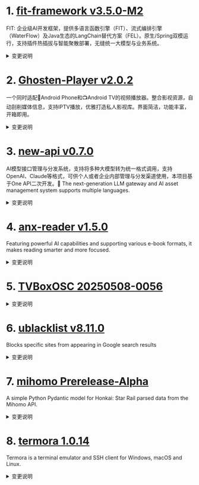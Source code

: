 
# 1. [fit-framework v3.5.0-M2](https://github.com/ModelEngine-Group/fit-framework/releases/tag/v3.5.0-M2)  
FIT: 企业级AI开发框架，提供多语言函数引擎（FIT）、流式编排引擎（WaterFlow）及Java生态的LangChain替代方案（FEL）。原生/Spring双模运行，支持插件热插拔与智能聚散部署，无缝统一大模型与业务系统。
<details>
<summary>变更说明</summary>

## 这是 FIT Framework 社区 3.5.0 版本的第二个里程碑的发布！
#
## FIT 函数平台
#
### ✨ 升级优化

* 支持 mybatis 配置自动下划线转驼峰  
* 添加 fit-security-simple 插件  
* 捕获流式调用报错信息  
* 升级 python 依赖三方包的版本  
#
### ✅ 问题修复

* 修复校验泛型元素为空时的错误  
* 修复 http 进行流式下载时，status code 返回 0 导致链接中断的问题  
* 修复广播模式下如果 genericable 无返回值时的报错问题  
#
## Waterflow 流调度平台
#
### 🚀 功能特性

* 支持 FIT for Java 插件自动扫描并生成工具元数据。
#
### ✨ 升级优化

* 修改 ohscript 生成随机 uuid 方式提升性能  
#
## Elsa 图形编辑平台
#
### 🚀 功能特性
#
#### 核心框架 (elsa)

* 图形具备统一的抽象数据结构。
   * Graph、Page、Shape 结构通用于任意业务场景。
   * 全链路 JSON 序列化能力，兼容任何持久化存储方案。

* 支持拖拽式流程编排。
   * 支持图形拖拽和画布拖拽，并提供节点整理和一键显示所有节点的能力。
#
#### 前端应用 (elsa-react)

* 集成 React 的能力。
   * 基于 Context 的上下文传递机制。
   * 节点渲染缓存：React.memo + 自定义 shouldComponentUpdate。

* 集成 Ant Design 的能力。
   * 基于 Form 组件的实时校验提示系统。
   * 基于 Tree 组件封装的节点上下文观察者机制。
#
## ❤️ 贡献者

*  made their first contribution in 
*  made their first contribution in 

以及感谢所有为此次发布做出贡献的人：

            

</details>

# 2. [Ghosten-Player v2.0.2](https://github.com/GhostenEditor/Ghosten-Player/releases/tag/v2.0.2)  
一个同时适配📱Android Phone和📺Android TV的视频播放器。整合影视资源，自动刮削媒体信息，支持IPTV播放，优雅打造私人影视库。界面简洁，功能丰富，开箱即用。
<details>
<summary>变更说明</summary>

> 如果项目对您有帮助，就请给颗吧。
> 请我喝咖啡(支持作者) ☕️ 
> QQ群 1033449405

## 🐞Bug Fixed

1. 无法直接播放网盘中的媒体
2. 因默认端口被占用导致启动失败
3. 搜索区分大小写 

## What's Changed
* Releases/v2.0.2  


**Full Changelog**:   

</details>

# 3. [new-api v0.7.0](https://github.com/QuantumNous/new-api/releases/tag/v0.7.0)  
AI模型接口管理与分发系统，支持将多种大模型转为统一格式调用，支持OpenAI、Claude等格式，可供个人或者企业内部管理与分发渠道使用，本项目基于One API二次开发。🍥 The next-generation LLM gateway and AI asset management system supports multiple languages.
<details>
<summary>变更说明</summary>

## What's Changed
* feat: support thinking suffix for vertex gemini channel  
* feat: support /v1/responses API  
* fix: EditUser text error  
* feat: add original password verification when changing password  
* fix: Redis limit ignoring max eq 0  
* feat: implement OpenAI responses built-in tool tracking  
* feat: support model mapping chain 【支持链式模型重定向】  
* fix: gemini response json schema  
* fix: correct error messages for dall-e models size parameters  
* Fix grok-2-image request error  
* fix: tool quota calculate  

## New Contributors
*  made their first contribution in 
*  made their first contribution in 
*  made their first contribution in 
*  made their first contribution in 
*  made their first contribution in 

**Full Changelog**:   

</details>

# 4. [anx-reader v1.5.0](https://github.com/Anxcye/anx-reader/releases/tag/v1.5.0)  
Featuring powerful AI capabilities and supporting various e-book formats, it makes reading smarter and more focused. 
<details>
<summary>变更说明</summary>

## 1.5.0
- Feat: Cache in-app purchase status(, )
- Feat: Name a group
- Feat: E-ink mode
- Feat: Add DeepL translation service(, )
- Feat: Edit notes in list
- Feat: Download all books
- L10n: Add Arabic and German language
- Feat: Download remote files on demand
- Feat: Release local space
- Feat: Add share excerpt card
- Feat: Notes in list can be shared as cards
- Fix: Incorrect click position detection on macOS
- Fix: Sort menu sometimes fails to open
- Fix: WebDAV Unauthorized
- Fix: Optimize book opening speed
- Fix: Touchpad cannot scroll(, )
- Fix: Edge TTS when network exception, it will stop reading

- 新增：缓存内购状态(, )
- 新增：书籍分组支持命名
- 新增：E-ink 模式
- 新增：DeepL 翻译服务(, )
- 新增：笔记列表可以编辑笔记
- 新增：下载所有书籍文件
- L10n: 新增阿拉伯语和德语
- 新增：按需下载远程的文件
- 新增：释放本地空间功能
- 新增：通过卡片的方式分享划线笔记
- 新增：笔记列表的笔记可以以卡片的形式分享
- 修复：macOS 端无法正确判断点击位置的问题
- 修复：排序菜单有时无法打开的问题
- 修复：WebDAV提示未授权
- 修复：优化打开书籍速度
- 修复：触摸板无法滚动(, )
- 修复：Edge TTS 朗读时，网络异常时会停止朗读的问题  

</details>

# 5. [TVBoxOSC 20250508-0056](https://github.com/o0HalfLife0o/TVBoxOSC/releases/tag/20250508-0056)  

<details>
<summary>变更说明</summary>

Credit: 
Commit: 946f367807623f5a6a813446f072665c99f01cee
Changelog:
```
fix bug
规则rules配置兼容script{"name": "剧圈圈","hosts": ["jqqzx"],"script": ["document.getElementById('playleft').children[0].contentWindow.document.getElementById('start').click"]} 
优化正则缓存和去广告 

```
  

</details>

# 6. [ublacklist v8.11.0](https://github.com/iorate/ublacklist/releases/tag/v8.11.0)  
Blocks specific sites from appearing in Google search results
<details>
<summary>变更说明</summary>

##  (2025-05-07)
#

### Bug Fixes

* **locales:** update German translation  
#

### Features

* add experimental SERPINFO mode  
* **searx:** add searxng instance  
* **yandex:** add support for yandex.ru  




---
This release is also available on:
- 
-   

</details>

# 7. [mihomo Prerelease-Alpha](https://github.com/MetaCubeX/mihomo/releases/tag/Prerelease-Alpha)  
A simple Python Pydantic model for Honkai: Star Rail parsed data from the Mihomo API.
<details>
<summary>变更说明</summary>

Release created at  Wed May  7 18:30:49 CST 2025
Synchronize Alpha branch code updates, keeping only the latest version
<br>



  

</details>

# 8. [termora 1.0.14](https://github.com/TermoraDev/termora/releases/tag/1.0.14)  
Termora is a terminal emulator and SSH client for Windows, macOS and Linux.
<details>
<summary>变更说明</summary>

### New features/Updates

- Support RDP protocol 
- Highlighter keywords support regex 
- Support for compression algorithms 
- Support for xterm CBT 
- Scroll to the bottom after pressed any key 


### Bug fixes

- Fix snippet `\` characters 
- Fix snippet i18n 

----

### 新功能/更新

- 支持 RDP 协议 
- 高亮关键词支持正则 
- 支持压缩算法 
- 支持 xterm CBT 
- 任意键按下后滚动到底部 

### 问题修复

- 修复代码片段 `\` 字符 
- 修复代码片段 i18n 
  

</details>


